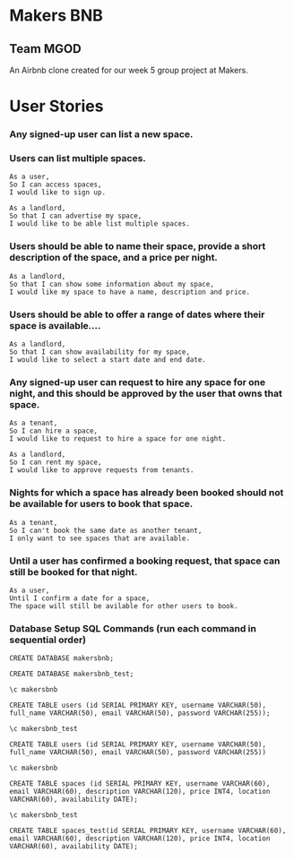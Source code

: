 # Makers BNB
## Team MGOD

An Airbnb clone created for our week 5 group project at Makers.


# User Stories

### Any signed-up user can list a new space.
### Users can list multiple spaces.

```
As a user,  
So I can access spaces,  
I would like to sign up.
```

```
As a landlord,  
So that I can advertise my space,  
I would like to be able list multiple spaces.
```

### Users should be able to name their space, provide a short description of the space, and a price per night.

```
As a landlord,
So that I can show some information about my space,
I would like my space to have a name, description and price.
```

### Users should be able to offer a range of dates where their space is available....

```
As a landlord,
So that I can show availability for my space,
I would like to select a start date and end date.
```

### Any signed-up user can request to hire any space for one night, and this should be approved by the user that owns that space.

```
As a tenant,
So I can hire a space,
I would like to request to hire a space for one night.
```

```
As a landlord,
So I can rent my space,
I would like to approve requests from tenants.
```


### Nights for which a space has already been booked should not be available for users to book that space.

```
As a tenant,
So I can't book the same date as another tenant,
I only want to see spaces that are available.
```


### Until a user has confirmed a booking request, that space can still be booked for that night.

```
As a user,
Until I confirm a date for a space,
The space will still be avilable for other users to book.
```

### Database Setup SQL Commands (run each command in sequential order)

```
CREATE DATABASE makersbnb;

CREATE DATABASE makersbnb_test;
```
```
\c makersbnb

CREATE TABLE users (id SERIAL PRIMARY KEY, username VARCHAR(50), full_name VARCHAR(50), email VARCHAR(50), password VARCHAR(255));

\c makersbnb_test

CREATE TABLE users (id SERIAL PRIMARY KEY, username VARCHAR(50), full_name VARCHAR(50), email VARCHAR(50), password VARCHAR(255))
```
```
\c makersbnb

CREATE TABLE spaces (id SERIAL PRIMARY KEY, username VARCHAR(60), email VARCHAR(60), description VARCHAR(120), price INT4, location VARCHAR(60), availability DATE);

\c makersbnb_test

CREATE TABLE spaces_test(id SERIAL PRIMARY KEY, username VARCHAR(60), email VARCHAR(60), description VARCHAR(120), price INT4, location VARCHAR(60), availability DATE);
```
